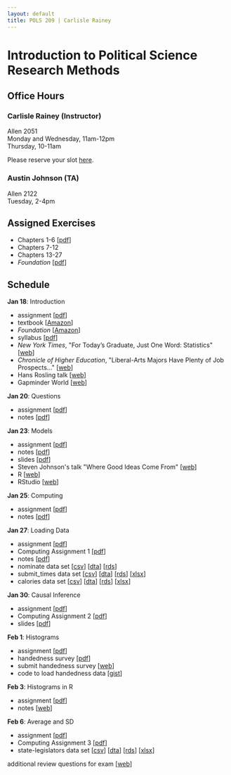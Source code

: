 ```yaml
---
layout: default
title: POLS 209 | Carlisle Rainey
---
```


# Introduction to Political Science Research Methods

## Office Hours

### Carlisle Rainey (Instructor)

Allen 2051  
Monday and Wednesday, 11am-12pm  
Thursday, 10-11am

Please reserve your slot [here](http://www.calendly.com/carlislerainey).

### Austin Johnson (TA)

Allen 2122  
Tuesday, 2-4pm

## Assigned Exercises
- Chapters 1-6 [[pdf](files/fpp-exercises-1.pdf)]  
- Chapters 7-12  
- Chapters 13-27  
- *Foundation* [[pdf](files/foundation-questions.pdf)]  

## Schedule

**Jan 18**: Introduction  
- assignment [[pdf](files/assign-01-intro.pdf)]  
- textbook [[Amazon](https://www.amazon.com/Statistics-4th-David-Freedman/dp/0393929728)]  
- *Foundation* [[Amazon](https://www.amazon.com/Foundation-Isaac-Asimov/dp/0553293354)]  
- syllabus [[pdf](files/syllabus.pdf)]  
- *New York Times*, "For Today’s Graduate, Just One Word: Statistics" [[web](http://www.nytimes.com/2009/08/06/technology/06stats.html)]  
- *Chronicle of Higher Education*, "Liberal-Arts Majors Have Plenty of Job Prospects..." [[web](http://www.chronicle.com/article/Liberal-Arts-Majors-Have/236749/)]  
- Hans Rosling talk [[web](https://www.ted.com/talks/hans_rosling_shows_the_best_stats_you_ve_ever_seen)]  
- Gapminder World [[web](http://www.gapminder.org/world)]  

**Jan 20**: Questions  
- assignment [[pdf](files/assign-02-questions.pdf)]  
- notes [[pdf](files/notes-02-questions.pdf)]  

**Jan 23**: Models  
- assignment [[pdf](files/assign-03-models.pdf)]  
- notes [[pdf](files/notes-03-models.pdf)]  
- slides [[pdf](files/slides-03-models.pdf)]  
- Steven Johnson's talk "Where Good Ideas Come From" [[web](http://www.ted.com/talks/steven_johnson_where_good_ideas_come_from)]  
- R [[web](https://cran.r-project.org)]  
- RStudio [[web](https://www.rstudio.com/products/rstudio/#Desktop)]  

**Jan 25**: Computing  
- assignment [[pdf](files/assign-04-computing.pdf)]  
- notes [[pdf](files/notes-04-computing.pdf)]  

**Jan 27**: Loading Data  
- assignment [[pdf](files/assign-05-loading-data.pdf)]  
- Computing Assignment 1 [[pdf](files/r-assign-01.pdf)]  
- notes [[pdf](files/notes-05-loading-data.pdf)]  
- nominate data set [[csv](data/nominate.csv)] [[dta](data/nominate.dta)] [[rds](data/nominate.rds)]  
- submit_times data set [[csv](data/submit_times.csv)] [[dta](data/submit_times.dta)] [[rds](data/submit_times.rds)] [[xlsx](data/submit_times.xlsx)]  
- calories data set [[csv](data/calories.csv)] [[dta](data/calories.dta)] [[rds](data/calories.rds)] [[xlsx](data/calories.xlsx)]  

**Jan 30**: Causal Inference  
- assignment [[pdf](files/assign-06-causal-inf.pdf)]  
- Computing Assignment 2 [[pdf](files/r-assign-02.pdf)]  
- slides [[pdf](files/slides-06-causal-inf.pdf)]  

**Feb 1**: Histograms  
- assignment [[pdf](files/assign-07-histograms.pdf)]  
- handedness survey [[pdf](files/handedness.pdf)]  
- submit handedness survey [[web](https://docs.google.com/forms/d/e/1FAIpQLSeTb9_M0heBW5rnCiHiv_OCaufvdpCE6zV_EzZd7uyKvLsMmQ/viewform)]  
- code to load handedness data [[gist](https://gist.github.com/carlislerainey/fc7209627f2854f76b16f9c3d8678355)]  

**Feb 3**: Histograms in R  
- assignment [[pdf](files/assign-08-histograms-r.pdf)]  
- notes [[web](https://www.dropbox.com/s/63mtxuadzsafox4/notes-08-histograms-r-annotations-2017-02-01.pdf?dl=0)]  

**Feb 6**: Average and SD  
- assignment [[pdf](files/assign-09-mean-sd.pdf)]  
- Computing Assignment 3 [[pdf](files/r-assign-03.pdf)]  
- state-legislators data set [[csv](data/state-legislators.csv)] [[dta](data/state-legislators.dta)] [[rds](data/state-legislators.rds)] [[xlsx](data/state-legislators.xlsx)]  

additional review questions for exam [[web](https://docs.google.com/document/d/1qaPadMhKrYBhuk9zGA8T7llP3wkxbenGt8G14pkfpno/edit?usp=sharing)]  
